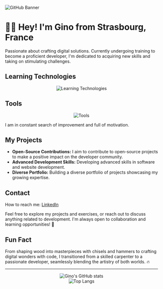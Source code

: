 ![GitHub Banner](https://github.com/ginodalsasso/ginodalsasso/assets/159161313/25b37daa-3537-4cb1-a617-84a46e5159be)

# 👋🏻 Hey! I'm Gino from Strasbourg, France

Passionate about crafting digital solutions. Currently undergoing training to become a proficient developer, I'm dedicated to acquiring new skills and taking on stimulating challenges.

## Learning Technologies
<p align="center">
  <img src="https://skillicons.dev/icons?i=html,css,php,js,mysql,symfony,jquery" alt="Learning Technologies" />
</p>

## Tools
<p align="center">
  <img src="https://skillicons.dev/icons?i=git,github,vscode,figma,ai,ps,notion,docker" alt="Tools" />
</p>

I am in constant search of improvement and full of motivation.

## My Projects
- **Open-Source Contributions:** I aim to contribute to open-source projects to make a positive impact on the developer community.
- **Advanced Development Skills:** Developing advanced skills in software and website development.
- **Diverse Portfolio:** Building a diverse portfolio of projects showcasing my growing expertise.

## Contact
How to reach me: [LinkedIn](https://www.linkedin.com/in/gino-dalsasso)

Feel free to explore my projects and exercises, or reach out to discuss anything related to development. I'm always open to collaboration and learning opportunities! 🚀

## Fun Fact
From shaping wood into masterpieces with chisels and hammers to crafting digital wonders with code, I transitioned from a skilled carpenter to a passionate developer, seamlessly blending the artistry of both worlds. 🔥

---

<p align="center">
  <img src="https://github-readme-stats.vercel.app/api?username=Gino&show_icons=true&theme=discord_old_blurple" alt="Gino's GitHub stats" /> <br>
  <img src="https://github-readme-stats.vercel.app/api/top-langs/?username=anuraghazra&layout=compact" alt="Top Langs" />
</p>
